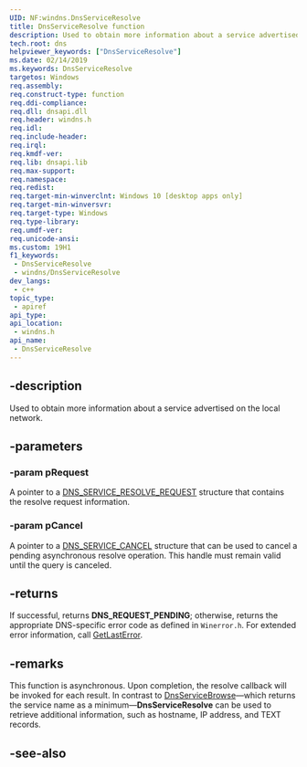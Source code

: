 ```yaml
---
UID: NF:windns.DnsServiceResolve
title: DnsServiceResolve function
description: Used to obtain more information about a service advertised on the local network.
tech.root: dns
helpviewer_keywords: ["DnsServiceResolve"]
ms.date: 02/14/2019
ms.keywords: DnsServiceResolve
targetos: Windows
req.assembly: 
req.construct-type: function
req.ddi-compliance: 
req.dll: dnsapi.dll
req.header: windns.h
req.idl: 
req.include-header: 
req.irql: 
req.kmdf-ver: 
req.lib: dnsapi.lib
req.max-support: 
req.namespace: 
req.redist: 
req.target-min-winverclnt: Windows 10 [desktop apps only]
req.target-min-winversvr: 
req.target-type: Windows
req.type-library: 
req.umdf-ver: 
req.unicode-ansi: 
ms.custom: 19H1
f1_keywords:
 - DnsServiceResolve
 - windns/DnsServiceResolve
dev_langs:
 - c++
topic_type:
 - apiref
api_type:
api_location:
 - windns.h
api_name:
 - DnsServiceResolve
---
```


## -description

Used to obtain more information about a service advertised on the local network.

## -parameters

### -param pRequest

A pointer to a [DNS_SERVICE_RESOLVE_REQUEST](ns-windns-dns_service_resolve_request.md) structure that contains the resolve request information.

### -param pCancel

A pointer to a [DNS_SERVICE_CANCEL](ns-windns-dns_service_cancel.md) structure that can be used to cancel a pending asynchronous resolve operation. This handle must remain valid until the query is canceled.

## -returns

If successful, returns **DNS_REQUEST_PENDING**; otherwise, returns the appropriate DNS-specific error code as defined in `Winerror.h`. For extended error information, call [GetLastError](/windows/desktop/api/errhandlingapi/nf-errhandlingapi-getlasterror).

## -remarks

This function is asynchronous. Upon completion, the resolve callback will be invoked for each result. In contrast to [DnsServiceBrowse](nf-windns-dnsservicebrowse.md)&mdash;which returns the service name as a minimum&mdash;**DnsServiceResolve** can be used to retrieve additional information, such as hostname, IP address, and TEXT records.

## -see-also